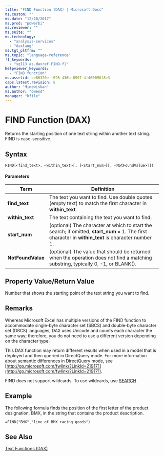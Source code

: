 ```yaml
---
title: "FIND Function (DAX) | Microsoft Docs"
ms.custom: ""
ms.date: "12/28/2017"
ms.prod: "powerbi"
ms.reviewer: ""
ms.suite: ""
ms.technology: 
  - "analysis-services"
  - "daxlang"
ms.tgt_pltfrm: ""
ms.topic: "language-reference"
f1_keywords: 
  - "sql13.as.daxref.FIND.f1"
helpviewer_keywords: 
  - "FIND function"
ms.assetid: ce86320e-f098-436b-8907-4f460090f8e3
caps.latest.revision: 8
author: "Minewiskan"
ms.author: "owend"
manager: "kfile"
---
```

# FIND Function (DAX)
Returns the starting position of one text string within another text string. FIND is case-sensitive.  
  
## Syntax  
  
```  
FIND(<find_text>, <within_text>[, [<start_num>][, <NotFoundValue>]])  
```  
  
#### Parameters  
  
|Term|Definition|  
|--------|--------------|  
|**find_text**|The text you want to find. Use double quotes (empty text) to match the first character in **within_text**. |
|**within_text**|The text containing the text you want to find.|  
|**start_num**|(optional) The character at which to start the search; if omitted, **start_num** = 1. The first character in **within_text** is character number 1.|  
|**NotFoundValue**|(optional) The value that should be returned when the operation does not find a matching substring, typically 0, -1, or BLANK().|  
  
## Property Value/Return Value  
Number that shows the starting point of the text string you want to find.  
  
## Remarks  
Whereas Microsoft Excel has multiple versions of the FIND function to accommodate single-byte character set (SBCS) and double-byte character set (DBCS) languages, DAX uses Unicode and counts each character the same way; therefore, you do not need to use a different version depending on the character type.  
  
This DAX function may return different results when used in a model that is deployed and then queried in DirectQuery mode. For more information about semantic differences in DirectQuery mode, see [http://go.microsoft.com/fwlink/?LinkId=219171](http://go.microsoft.com/fwlink/?LinkId=219171).  

FIND does not support wildcards. To use wildcards, use [SEARCH](search-function-dax.md).
  
## Example  
The following formula finds the position of the first letter of the product designation, BMX, in the string that contains the product description.  
  
```  
=FIND("BMX","line of BMX racing goods")  
```  
  
## See Also  
[Text Functions &#40;DAX&#41;](text-functions-dax.md)  
  
